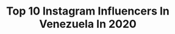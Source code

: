 ---
title: Top 10 Instagram Influencers In Venezuela In 2020
description: >-
  Find top Instagram influencers in Venezuela in 2020. Most popular hashtags: #venezuela #cuarentena #contenido #emconsejoscuentas.
platform: Instagram
profiles:
  - username: "sabrinasalvatierrac"
    fullname: >-
      Sabrina Salvatierra
    location: "Venezuela"
    followers: 39426
    engagement: 1437
    commentsToLikes: 0.067620
    id: ck6u5uzc2bwqw0j71w36vk8ye
    verified: false
    hashtags: "#sorteos, #giveaway, #telefono, #iphone"
  - username: "amalhalabi"
    fullname: >-
      A m a l  H a l a b i
    location: "Venezuela"
    followers: 7116
    engagement: 1553
    commentsToLikes: 0.253500
    id: ck6031lfnkhky0i148gqhm0gx
    verified: false
    hashtags: "#babyhairs, #domingos, #extra, #tbw"
  - username: "emilygori"
    fullname: >-
      𝓔𝓶𝓲𝓵𝔂 𝓖𝓸𝓻𝓲👑
    location: "Venezuela"
    followers: 23255
    engagement: 1483
    commentsToLikes: 0.398285
    id: ck602x5rajsvr0i14u14h0fx1
    verified: false
    hashtags: "#piropo, #safaerachallenger, #safaerachallenge"
  - username: "yulimarrojas45"
    fullname: >-
      Yulimar Rojas🌈
    location: "Venezuela"
    followers: 257402
    engagement: 800
    commentsToLikes: 0.038118
    id: ck5hndjprnlif0i11b048mo1o
    verified: true
    hashtags: ""
  - username: "ricardodiasx"
    fullname: >-
      Ricardo Dias 🐺🇻🇪
    location: "Venezuela"
    followers: 302357
    engagement: 1095
    commentsToLikes: 0.713407
    id: ck5hjhkbtgn630i117cw086az
    verified: false
    hashtags: "#selfie, #venezuela, #beso"
  - username: "liaryshernandez"
    fullname: >-
      Liarys Hernández 👸🏼
    location: "Venezuela"
    followers: 545143
    engagement: 1186
    commentsToLikes: 0.112285
    id: ck5hizk0gfqrc0i1154s3rm5i
    verified: false
    hashtags: "#postparto, #tbt"
  - username: "alessandrasc1"
    fullname: >-
      Alessandra Sánchez Cardola
    location: "Venezuela"
    followers: 54872
    engagement: 855
    commentsToLikes: 0.102235
    id: ck5bxuvo0ogk10i11hljtmnbg
    verified: false
    hashtags: "#quarantine, #quedateencasa, #stayhome, #portadas"
  - username: "yazigi"
    fullname: >-
      Santiago Yazigi
    location: "Venezuela"
    followers: 3455
    engagement: 2297
    commentsToLikes: 0.450756
    id: ck8sy623wju0e0j7838vbtzl4
    verified: false
    hashtags: "#love, #soreto, #candys, #facetime"
  - username: "eduardomendez"
    fullname: >-
      Eduardo Mendez
    location: "Venezuela"
    followers: 29834
    engagement: 776
    commentsToLikes: 0.091568
    id: ck602z0j1k3gy0i14da2oqara
    verified: false
    hashtags: "#editarfotos, #cuarentena, #emapps, #emculturadigital"
  - username: "luciagiannone"
    fullname: >-
      Lucia Giannone
    location: "Venezuela"
    followers: 80045
    engagement: 698
    commentsToLikes: 0.046076
    id: ck5ces8jsllyq0i11zj9oigui
    verified: false
    hashtags: ""
---